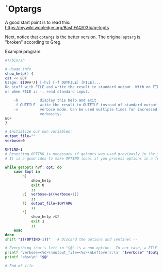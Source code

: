 # `Optargs

A good start point is to read this:
https://mywiki.wooledge.org/BashFAQ/035#getopts

Next, notice that `optargs` is the better version. The original `optarg` is
"broken" according to Greg.

Example program:

```sh
#!/bin/sh

# Usage info
show_help() {
cat << EOF
Usage: ${0##*/} [-hv] [-f OUTFILE] [FILE]...
Do stuff with FILE and write the result to standard output. With no FILE
or when FILE is -, read standard input.

    -h          display this help and exit
    -f OUTFILE  write the result to OUTFILE instead of standard output.
    -v          verbose mode. Can be used multiple times for increased
                verbosity.
EOF
}

# Initialize our own variables:
output_file=""
verbose=0

OPTIND=1
# Resetting OPTIND is necessary if getopts was used previously in the script.
# It is a good idea to make OPTIND local if you process options in a function.

while getopts hvf: opt; do
    case $opt in
        h)
            show_help
            exit 0
            ;;
        v)  verbose=$((verbose+1))
            ;;
        f)  output_file=$OPTARG
            ;;
        *)
            show_help >&2
            exit 1
            ;;
    esac
done
shift "$((OPTIND-1))"   # Discard the options and sentinel --

# Everything that's left in "$@" is a non-option.  In our case, a FILE to process.
printf 'verbose=<%d>\noutput_file=<%s>\nLeftovers:\n' "$verbose" "$output_file"
printf '<%s>\n' "$@"

# End of file
```
